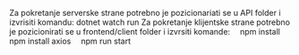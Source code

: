 Za pokretanje serverske strane potrebno je pozicionariati se u API folder i izvrisiti komandu:
dotnet watch run
Za pokretanje klijentske strane potrebno je pozicionirati se u frontend/client folder i izvrsiti komande:
  npm install
  npm install axios
  npm run start
